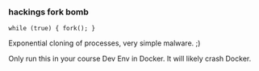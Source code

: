 ### hackings fork bomb

```
while (true) { fork(); }
```

Exponential cloning of processes, very simple malware. ;)

Only run this in your course Dev Env in Docker. It will likely crash Docker.


